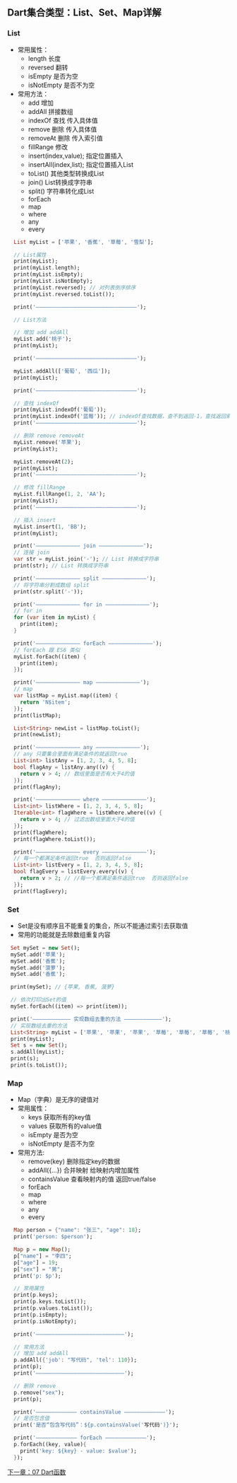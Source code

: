 ## Dart集合类型：List、Set、Map详解
### List
- 常用属性：
    - length          长度
    - reversed        翻转
    - isEmpty         是否为空
    - isNotEmpty      是否不为空
- 常用方法：  
    - add             增加
    - addAll          拼接数组
    - indexOf         查找  传入具体值
    - remove          删除  传入具体值
    - removeAt        删除  传入索引值
    - fillRange       修改   
    - insert(index,value);        指定位置插入    
    - insertAll(index,list);      指定位置插入List
    - toList()    其他类型转换成List  
    - join()      List转换成字符串
    - split()     字符串转化成List
    - forEach   
    - map
    - where
    - any
    - every

```dart
  List myList = ['苹果', '香蕉', '草莓', '雪梨'];

  // List属性
  print(myList);
  print(myList.length);
  print(myList.isEmpty);
  print(myList.isNotEmpty);
  print(myList.reversed); // 对列表倒序排序
  print(myList.reversed.toList());

  print('————————————————————————————————');

  // List方法

  // 增加 add addAll
  myList.add('桃子');
  print(myList);

  print('————————————————————————————————');

  myList.addAll(['葡萄', '西瓜']);
  print(myList);

  print('————————————————————————————————');

  // 查找 indexOf
  print(myList.indexOf('葡萄'));
  print(myList.indexOf('蓝莓')); // indexOf查找数据，查不到返回-1，查找返回索引值
  print('————————————————————————————————');

  // 删除 remove removeAt
  myList.remove('苹果');
  print(myList);

  myList.removeAt(2);
  print(myList);
  print('————————————————————————————————');

  // 修改 fillRange
  myList.fillRange(1, 2, 'AA');
  print(myList);
  print('————————————————————————————————');

  // 插入 insert
  myList.insert(1, 'BB');
  print(myList);

  print('—————————————— join ——————————————');
  // 连接 join
  var str = myList.join('-'); // List 转换成字符串
  print(str); // List 转换成字符串

  print('—————————————— split ——————————————');
  // 将字符串分割成数组 split
  print(str.split('-'));

  print('—————————————— for in ——————————————');
  // for in
  for (var item in myList) {
    print(item);
  }

  print('—————————————— forEach ——————————————');
  // forEach 跟 ES6 类似
  myList.forEach((item) {
    print(item);
  });

  print('—————————————— map ——————————————');
  // map
  var listMap = myList.map((item) {
    return 'N$item';
  });
  print(listMap);

  List<String> newList = listMap.toList();
  print(newList);

  print('—————————————— any ——————————————');
  // any 只要集合里面有满足条件的就返回true
  List<int> listAny = [1, 2, 3, 4, 5, 8];
  bool flagAny = listAny.any((v) {
    return v > 4; // 数组里面是否有大于4的值
  });
  print(flagAny);

  print('—————————————— where ——————————————');
  List<int> listWhere = [1, 2, 3, 4, 5, 8];
  Iterable<int> flagWhere = listWhere.where((v) {
    return v > 4; // 过滤出数组里面大于4的值
  });
  print(flagWhere);
  print(flagWhere.toList());

  print('—————————————— every ——————————————');
  // 每一个都满足条件返回true  否则返回false
  List<int> listEvery = [1, 2, 3, 4, 5, 8];
  bool flagEvery = listEvery.every((v) {
    return v > 2; // //每一个都满足条件返回true  否则返回false
  });
  print(flagEvery);
```

### Set
 * Set是没有顺序且不能重复的集合，所以不能通过索引去获取值
 * 常用的功能就是去除数组重复内容
 ```dart
  Set mySet = new Set();
  mySet.add('苹果');
  mySet.add('香蕉');
  mySet.add('菠萝');
  mySet.add('香蕉');

  print(mySet); // {苹果, 香蕉, 菠萝}

  // 依次打印出Set的值
  mySet.forEach((item) => print(item));

  print('———————————— 实现数组去重的方法 ————————————');
  // 实现数组去重的方法
  List<String> myList = ['苹果', '苹果', '苹果', '草莓', '草莓', '草莓', '桃子'];
  print(myList);
  Set s = new Set();
  s.addAll(myList);
  print(s);
  print(s.toList());
 ```

 ### Map
- Map（字典）是无序的键值对
- 常用属性：
  - keys            获取所有的key值
  - values          获取所有的value值
  - isEmpty         是否为空
  - isNotEmpty      是否不为空
- 常用方法:
  - remove(key)     删除指定key的数据
  - addAll({...})   合并映射  给映射内增加属性
  - containsValue   查看映射内的值  返回true/false
  - forEach   
  - map
  - where
  - any
  - every

```dart
  Map person = {"name": "张三", "age": 18};
  print('person: $person');

  Map p = new Map();
  p["name"] = "李四";
  p["age"] = 19;
  p["sex"] = "男";
  print('p: $p');

  // 常用属性
  print(p.keys);
  print(p.keys.toList());
  print(p.values.toList());
  print(p.isEmpty);
  print(p.isNotEmpty);

  print('————————————————————————————');

  // 常用方法
  // 增加 add addAll
  p.addAll({'job': "写代码", 'tel': 110});
  print(p);
  print('————————————————————————————');

  // 删除 remove
  p.remove("sex");
  print(p);

  print('————————————— containsValue —————————————');
  // 是否包含值
  print('是否“包含写代码”：${p.containsValue('写代码')}');

  print('————————————— forEach —————————————');
  p.forEach((key, value){
    print('key: ${key} - value: $value');
  });
```

[下一章：07 Dart函数](../07%20Dart函数)
